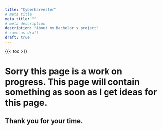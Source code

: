 ```yaml
---
title: "Cyberharvester"
# meta title
meta_title: ""
# meta description
description: "About my Bachelor's project"
# save as draft
draft: true
---
```


{{< toc >}}

# Sorry this page is a work on progress. This page will contain something as soon as I get ideas for this page.
## Thank you for your time.
